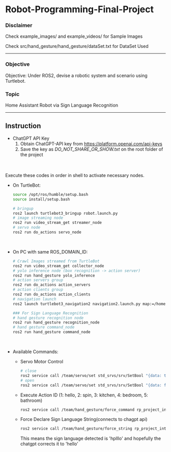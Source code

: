 # Robot-Programming-Final-Project

### Disclaimer

Check example_images/ and example_videos/ for Sample Images <br>

Check src/hand_gesture/hand_gesture/dataSet.txt for DataSet Used <br>

---

### Objective

Objective: Under ROS2, devise a robotic system and scenario using Turtlebot.

### Topic

Home Assistant Robot via Sign Language Recognition 

---

## Instruction

- ChatGPT API Key
    1. Obtain ChatGPT-API key from https://platform.openai.com/api-keys
    2. Save the key as *DO_NOT_SHARE_OR_SHOW.txt* on the root folder of the project

<br><br> Execute these codes in order in shell to activate necessary nodes. <br>

- On TurtleBot:
    
    ```bash
    source /opt/ros/humble/setup.bash
    source install/setup.bash
    
    # bringup
    ros2 launch turtlebot3_bringup robot.launch.py
    # image streaming node
    ros2 run video_stream_get streamer_node
    # servo node
    ros2 run do_actions servo_node
    ```
    
<br>

- On PC with same ROS_DOMAIN_ID:
    
    ```bash
    # Crawl Images streamed from TurtleBot
    ros2 run video_stream_get collector_node 
    # yolo inference node (box recognition -> action server)
    ros2 run hand_gesture yolo_inference
    # action servers group
    ros2 run do_actions action_servers
    # action clients group
    ros2 run do_actions action_clients
    # navigation launch
    ros2 launch turtlebot3_navigation2 navigation2.launch.py map:=/home/rail/nuri_4rd/home_realworld/map.yaml
    
    ### For Sign Language Recognition
    # hand gesture recognition node
    ros2 run hand_gesture recognition_node
    # hand gesture command_node
    ros2 run hand_gesture command_node
    ```
    

<br>

- Available Commands:
    - Servo Motor Control
        
        ```bash
        # close
        ros2 service call /team/servo/set std_srvs/srv/SetBool "{data: true}"
        # open
        ros2 service call /team/servo/set std_srvs/srv/SetBool "{data: false}"
        ```
        
    
    - Execute Action ID (1: hello, 2: spin, 3: kitchen, 4: bedroom, 5: bathroom)
        
        ```bash
        ros2 service call /team/hand_gesture/force_command rp_project_interfaces/srv/ForceCommand "{cmd: 3}"
        ```
        
    
    - Force Declare Sign Language String(connects to chagpt api)
        
        ```bash
        ros2 service call /team/hand_gesture/force_string rp_project_interfaces/srv/ForceString "{mystr: 'hplllo'}"
        ```
        This means the sign language detected is 'hplllo' and hopefully the chatgpt corrects it to 'hello'
